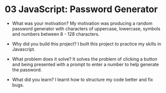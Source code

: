 # 03 JavaScript: Password Generator

- What was your motivation?
My motivation was producing a random password generator with characters of uppercase, lowercase, symbols and numbers between 8 - 128 characters. 

- Why did you build this project?
I built this project to practice my skills in Javascript.

- What problem does it solve?
It solves the problem of clicking a button and being presented with a prompt to enter a number to help generate the password.

- What did you learn?
I learnt how to structure my code better and fix bugs.  

